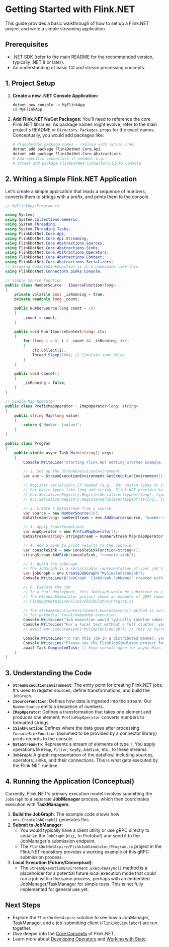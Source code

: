 # Getting Started with Flink.NET

This guide provides a basic walkthrough of how to set up a Flink.NET project and write a simple streaming application.

## Prerequisites

*   .NET SDK (refer to the main README for the recommended version, typically .NET 8 or later).
*   An understanding of basic C# and stream processing concepts.

## 1. Project Setup

1.  **Create a new .NET Console Application:**
    ```bash
    dotnet new console -o MyFlinkApp
    cd MyFlinkApp
    ```

2.  **Add Flink.NET NuGet Packages:**
    You'll need to reference the core Flink.NET libraries. As package names might evolve, refer to the main project's README or `Directory.Packages.props` for the exact names. Conceptually, you would add packages like:
    ```bash
    # Placeholder package names - replace with actual ones
    dotnet add package FlinkDotNet.Core.Api
    dotnet add package FlinkDotNet.Core.Abstractions
    # Add specific connectors if needed, e.g.:
    # dotnet add package FlinkDotNet.Connectors.Sinks.Console
    ```

## 2. Writing a Simple Flink.NET Application

Let's create a simple application that reads a sequence of numbers, converts them to strings with a prefix, and prints them to the console.

```csharp
// MyFlinkApp/Program.cs

using System;
using System.Collections.Generic;
using System.Threading;
using System.Threading.Tasks;
using FlinkDotNet.Core.Api;
using FlinkDotNet.Core.Api.Streaming;
using FlinkDotNet.Core.Abstractions.Sources;
using FlinkDotNet.Core.Abstractions.Sinks;
using FlinkDotNet.Core.Abstractions.Operators;
using FlinkDotNet.Core.Abstractions.Context;
using FlinkDotNet.Core.Abstractions.Serializers;
// Assuming ConsoleSinkFunction is in a namespace like this:
using FlinkDotNet.Connectors.Sinks.Console;

// Simple Source Function
public class NumberSource : ISourceFunction<long>
{
    private volatile bool _isRunning = true;
    private readonly long _count;

    public NumberSource(long count = 10)
    {
        _count = count;
    }

    public void Run(ISourceContext<long> ctx)
    {
        for (long i = 0; i < _count && _isRunning; i++)
        {
            ctx.Collect(i);
            Thread.Sleep(100); // Simulate some delay
        }
    }

    public void Cancel()
    {
        _isRunning = false;
    }
}

// Simple Map Operator
public class PrefixMapOperator : IMapOperator<long, string>
{
    public string Map(long value)
    {
        return $"Number: {value}";
    }
}

public class Program
{
    public static async Task Main(string[] args)
    {
        Console.WriteLine("Starting Flink.NET Getting Started Example...");

        // 1. Set up the StreamExecutionEnvironment
        var env = StreamExecutionEnvironment.GetExecutionEnvironment();

        // Register serializers if needed (e.g., for custom types or if defaults are not sufficient)
        // For basic types like long and string, Flink.NET provides built-in serializers.
        // env.SerializerRegistry.RegisterSerializer(typeof(long), typeof(LongSerializer));
        // env.SerializerRegistry.RegisterSerializer(typeof(string), typeof(StringSerializer));

        // 2. Create a DataStream from a source
        var source = new NumberSource(15);
        DataStream<long> numberStream = env.AddSource(source, "number-source");

        // 3. Apply transformations
        var mapOperator = new PrefixMapOperator();
        DataStream<string> stringStream = numberStream.Map(mapOperator, "prefix-mapper");

        // 4. Add a sink to print results to the console
        var consoleSink = new ConsoleSinkFunction<string>();
        stringStream.AddSink(consoleSink, "console-sink");

        // 5. Build the JobGraph
        // The JobGraph is a serializable representation of your job's dataflow.
        var jobGraph = env.CreateJobGraph("MySimpleFlinkJob");
        Console.WriteLine($"JobGraph '{jobGraph.JobName}' created with {jobGraph.Vertices.Count} vertices.");

        // 6. Execute the job
        // In a real deployment, this JobGraph would be submitted to a Flink.NET JobManager.
        // The FlinkJobSimulator project shows an example of gRPC submission:
        // FlinkDotNetAspire/FlinkJobSimulator/Program.cs

        // The StreamExecutionEnvironment.ExecuteAsync() method is currently a placeholder
        // for potential local/embedded execution.
        Console.WriteLine("Job execution would typically involve submitting the JobGraph to a JobManager.");
        Console.WriteLine("For a local test without a full cluster, you might use a local executor (if available) or simulate parts of it.");
        // await env.ExecuteAsync("MySimpleFlinkJob"); // This is currently a placeholder

        Console.WriteLine("To run this job in a distributed manner, you would package this application and submit its JobGraph to a Flink.NET JobManager.");
        Console.WriteLine("Please see the FlinkJobSimulator project for an example of how a JobGraph is built and submitted via gRPC.");
        await Task.CompletedTask; // Keep console open for async Main
    }
}

```

## 3. Understanding the Code

*   **`StreamExecutionEnvironment`**: The entry point for creating Flink.NET jobs. It's used to register sources, define transformations, and build the `JobGraph`.
*   **`ISourceFunction`**: Defines how data is ingested into the stream. Our `NumberSource` emits a sequence of numbers.
*   **`IMapOperator`**: Defines a transformation that takes one element and produces one element. `PrefixMapOperator` converts numbers to formatted strings.
*   **`ISinkFunction`**: Defines where the data goes after processing. `ConsoleSinkFunction` (assumed to be provided by a connector library) prints records to the console.
*   **`DataStream<T>`**: Represents a stream of elements of type `T`. You apply operations like `Map`, `Filter`, `KeyBy`, `AddSink`, etc., to these streams.
*   **`JobGraph`**: A graph representation of the dataflow, including sources, operators, sinks, and their connections. This is what gets executed by the Flink.NET runtime.

## 4. Running the Application (Conceptual)

Currently, Flink.NET's primary execution model involves submitting the `JobGraph` to a separate **JobManager** process, which then coordinates execution with **TaskManagers**.

1.  **Build the JobGraph**: The example code shows how `env.CreateJobGraph()` generates this.
2.  **Submit to JobManager**:
    *   You would typically have a client utility or use gRPC directly to serialize the `JobGraph` (e.g., to Protobuf) and send it to the JobManager's submission endpoint.
    *   The `FlinkDotNetAspire/FlinkJobSimulator/Program.cs` project in the Flink.NET repository provides a working example of this gRPC submission process.
3.  **Local Execution (Future/Conceptual)**:
    *   The `StreamExecutionEnvironment.ExecuteAsync()` method is a placeholder for a potential future local execution mode that could run a job within the same process, perhaps with an embedded JobManager/TaskManager for simple tests. This is not fully implemented for general use yet.

## Next Steps

*   Explore the `FlinkDotNetAspire` solution to see how a JobManager, TaskManager, and a job-submitting client (`FlinkJobSimulator`) are run together.
*   Dive deeper into the [Core Concepts](./Core-Concepts-Overview.md) of Flink.NET.
*   Learn more about [Developing Operators](./Developing-Operators.md) and [Working with State](./Developing-State.md).

